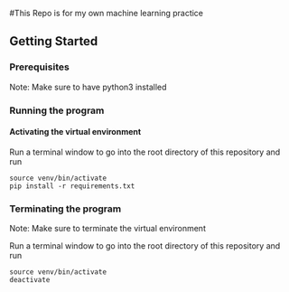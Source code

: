 #This Repo is for my own machine learning practice
## Getting Started
### Prerequisites
Note: Make sure to have python3 installed 

### Running the program 

#### Activating the virtual environment 
Run a terminal window to go into the root directory of this repository and run 
``` 
source venv/bin/activate
pip install -r requirements.txt
``` 

### Terminating the program 
Note: Make sure to terminate the virtual environment 

Run a terminal window to go into the root directory of this repository and run 
``` 
source venv/bin/activate
deactivate
``` 

